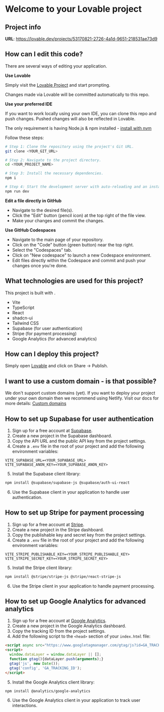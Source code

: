 # Welcome to your Lovable project

## Project info

**URL**: https://lovable.dev/projects/53170821-2726-4a1d-9651-218531ae73d9

## How can I edit this code?

There are several ways of editing your application.

**Use Lovable**

Simply visit the [Lovable Project](https://lovable.dev/projects/53170821-2726-4a1d-9651-218531ae73d9) and start prompting.

Changes made via Lovable will be committed automatically to this repo.

**Use your preferred IDE**

If you want to work locally using your own IDE, you can clone this repo and push changes. Pushed changes will also be reflected in Lovable.

The only requirement is having Node.js & npm installed - [install with nvm](https://github.com/nvm-sh/nvm#installing-and-updating)

Follow these steps:

```sh
# Step 1: Clone the repository using the project's Git URL.
git clone <YOUR_GIT_URL>

# Step 2: Navigate to the project directory.
cd <YOUR_PROJECT_NAME>

# Step 3: Install the necessary dependencies.
npm i

# Step 4: Start the development server with auto-reloading and an instant preview.
npm run dev
```

**Edit a file directly in GitHub**

- Navigate to the desired file(s).
- Click the "Edit" button (pencil icon) at the top right of the file view.
- Make your changes and commit the changes.

**Use GitHub Codespaces**

- Navigate to the main page of your repository.
- Click on the "Code" button (green button) near the top right.
- Select the "Codespaces" tab.
- Click on "New codespace" to launch a new Codespace environment.
- Edit files directly within the Codespace and commit and push your changes once you're done.

## What technologies are used for this project?

This project is built with .

- Vite
- TypeScript
- React
- shadcn-ui
- Tailwind CSS
- Supabase (for user authentication)
- Stripe (for payment processing)
- Google Analytics (for advanced analytics)

## How can I deploy this project?

Simply open [Lovable](https://lovable.dev/projects/53170821-2726-4a1d-9651-218531ae73d9) and click on Share -> Publish.

## I want to use a custom domain - is that possible?

We don't support custom domains (yet). If you want to deploy your project under your own domain then we recommend using Netlify. Visit our docs for more details: [Custom domains](https://docs.lovable.dev/tips-tricks/custom-domain/)

## How to set up Supabase for user authentication

1. Sign up for a free account at [Supabase](https://supabase.io/).
2. Create a new project in the Supabase dashboard.
3. Copy the API URL and the public API key from the project settings.
4. Create a `.env` file in the root of your project and add the following environment variables:

```
VITE_SUPABASE_URL=<YOUR_SUPABASE_URL>
VITE_SUPABASE_ANON_KEY=<YOUR_SUPABASE_ANON_KEY>
```

5. Install the Supabase client library:

```sh
npm install @supabase/supabase-js @supabase/auth-ui-react
```

6. Use the Supabase client in your application to handle user authentication.

## How to set up Stripe for payment processing

1. Sign up for a free account at [Stripe](https://stripe.com/).
2. Create a new project in the Stripe dashboard.
3. Copy the publishable key and secret key from the project settings.
4. Create a `.env` file in the root of your project and add the following environment variables:

```
VITE_STRIPE_PUBLISHABLE_KEY=<YOUR_STRIPE_PUBLISHABLE_KEY>
VITE_STRIPE_SECRET_KEY=<YOUR_STRIPE_SECRET_KEY>
```

5. Install the Stripe client library:

```sh
npm install @stripe/stripe-js @stripe/react-stripe-js
```

6. Use the Stripe client in your application to handle payment processing.

## How to set up Google Analytics for advanced analytics

1. Sign up for a free account at [Google Analytics](https://analytics.google.com/).
2. Create a new project in the Google Analytics dashboard.
3. Copy the tracking ID from the project settings.
4. Add the following script to the `<head>` section of your `index.html` file:

```html
<script async src="https://www.googletagmanager.com/gtag/js?id=GA_TRACKING_ID"></script>
<script>
  window.dataLayer = window.dataLayer || [];
  function gtag(){dataLayer.push(arguments);}
  gtag('js', new Date());
  gtag('config', 'GA_TRACKING_ID');
</script>
```

5. Install the Google Analytics client library:

```sh
npm install @analytics/google-analytics
```

6. Use the Google Analytics client in your application to track user interactions.
